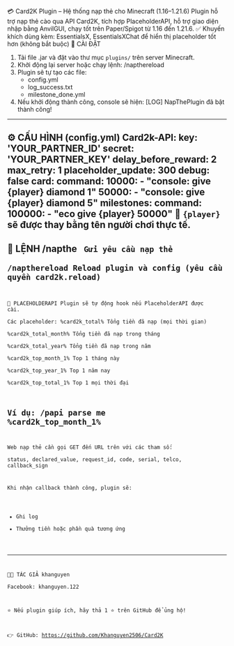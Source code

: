 
💳 Card2K Plugin – Hệ thống nạp thẻ cho Minecraft (1.16–1.21.6)
Plugin hỗ trợ nạp thẻ cào qua API Card2K, tích hợp PlaceholderAPI, hỗ trợ giao diện nhập bằng AnvilGUI, chạy tốt trên Paper/Spigot từ 1.16 đến 1.21.6.
✅ Khuyến khích dùng kèm: EssentialsX, EssentialsXChat để hiển thị placeholder tốt hơn (không bắt buộc)
🚀 CÀI ĐẶT
1. Tải file .jar và đặt vào thư mục `plugins/` trên server Minecraft.
2. Khởi động lại server hoặc chạy lệnh:
   /napthereload
3. Plugin sẽ tự tạo các file:
   - config.yml
   - log_success.txt
   - milestone_done.yml
4. Nếu khởi động thành công, console sẽ hiện:
   [LOG] NapThePlugin đã bật thành công!
---
⚙️ CẤU HÌNH (config.yml)
Card2k-API:
  key: 'YOUR_PARTNER_ID'
  secret: 'YOUR_PARTNER_KEY'
delay_before_reward: 2
max_retry: 1
placeholder_update: 300
debug: false
card:
  command:
    10000:
      - "console: give {player} diamond 1"
    50000:
      - "console: give {player} diamond 5"
milestones:
  command:
    100000:
      - "eco give {player} 50000"
📌 `{player}` sẽ được thay bằng tên người chơi thực tế.
---
📜 LỆNH
/napthe <telco> <amount> <seri> <code>   Gửi yêu cầu nạp thẻ  
/napthereload                            Reload plugin và config (yêu cầu quyền card2k.reload)
---
🧩 PLACEHOLDERAPI
Plugin sẽ tự động hook nếu PlaceholderAPI được cài.  
Các placeholder:
%card2k_total%            Tổng tiền đã nạp (mọi thời gian)  
%card2k_total_month%      Tổng tiền đã nạp trong tháng  
%card2k_total_year%       Tổng tiền đã nạp trong năm  
%card2k_top_month_1%      Top 1 tháng này  
%card2k_top_year_1%       Top 1 năm nay  
%card2k_top_total_1%      Top 1 mọi thời đại

Ví dụ:
  /papi parse me %card2k_top_month_1%
---
Web nạp thẻ cần gọi GET đến URL trên với các tham số:  
status, declared_value, request_id, code, serial, telco, callback_sign

Khi nhận callback thành công, plugin sẽ:
- Ghi log
- Thưởng tiền hoặc phần quà tương ứng
---
👨‍💻 TÁC GIẢ
khanguyen  
Facebook: khanguyen.122

⭐ Nếu plugin giúp ích, hãy thả 1 ⭐ trên GitHub để ủng hộ!

👉 GitHub: https://github.com/Khanguyen2506/Card2K
